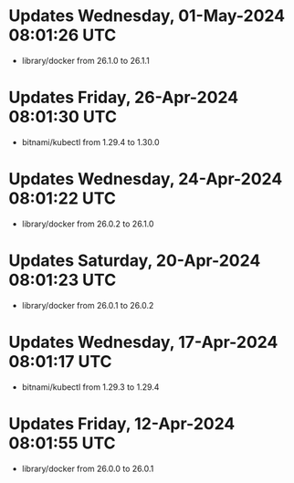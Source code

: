# Updates Wednesday, 01-May-2024 08:01:26 UTC
- library/docker from 26.1.0 to 26.1.1

# Updates Friday, 26-Apr-2024 08:01:30 UTC
- bitnami/kubectl from 1.29.4 to 1.30.0

# Updates Wednesday, 24-Apr-2024 08:01:22 UTC
- library/docker from 26.0.2 to 26.1.0

# Updates Saturday, 20-Apr-2024 08:01:23 UTC
- library/docker from 26.0.1 to 26.0.2

# Updates Wednesday, 17-Apr-2024 08:01:17 UTC
- bitnami/kubectl from 1.29.3 to 1.29.4

# Updates Friday, 12-Apr-2024 08:01:55 UTC
- library/docker from 26.0.0 to 26.0.1

